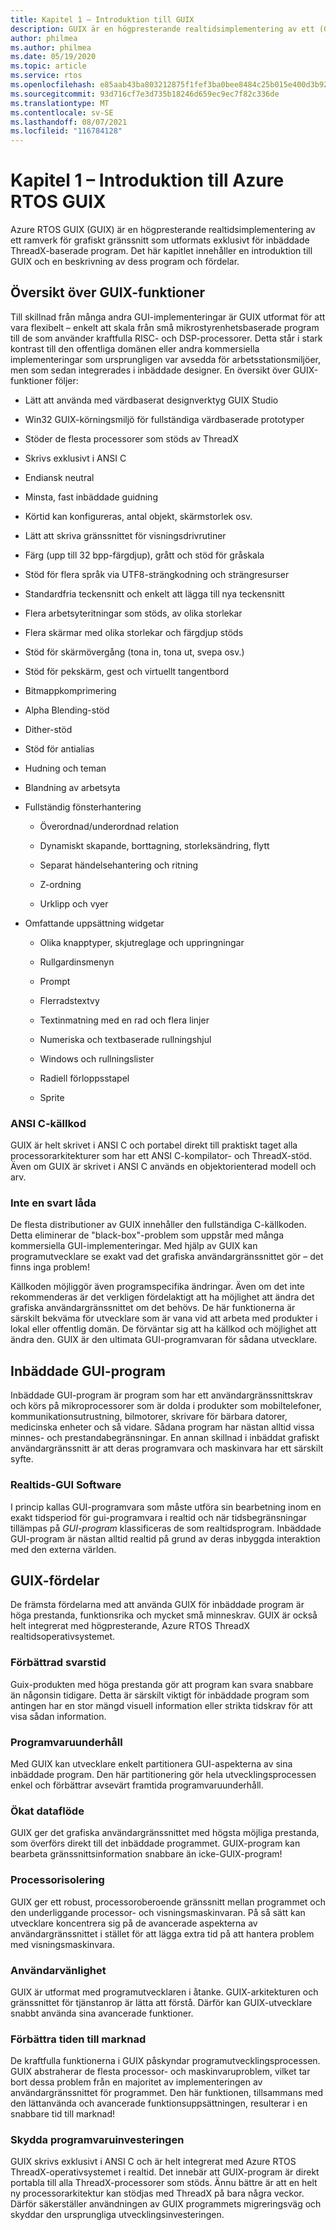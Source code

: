 ```yaml
---
title: Kapitel 1 – Introduktion till GUIX
description: GUIX är en högpresterande realtidsimplementering av ett (GUI) som utformats exklusivt för inbäddade Azure RTOS ThreadX-baserade program.
author: philmea
ms.author: philmea
ms.date: 05/19/2020
ms.topic: article
ms.service: rtos
ms.openlocfilehash: e85aab43ba803212875f1fef3ba0bee8484c25b015e400d3b927d492177202b8
ms.sourcegitcommit: 93d716cf7e3d735b18246d659ec9ec7f82c336de
ms.translationtype: MT
ms.contentlocale: sv-SE
ms.lasthandoff: 08/07/2021
ms.locfileid: "116784128"
---
```

# <a name="chapter-1---introduction-to-azure-rtos-guix"></a>Kapitel 1 – Introduktion till Azure RTOS GUIX

Azure RTOS GUIX (GUIX) är en högpresterande realtidsimplementering av ett ramverk för grafiskt gränssnitt som utformats exklusivt för inbäddade ThreadX-baserade program. Det här kapitlet innehåller en introduktion till GUIX och en beskrivning av dess program och fördelar.

## <a name="guix-feature-overview"></a>Översikt över GUIX-funktioner

Till skillnad från många andra GUI-implementeringar är GUIX utformat för att vara flexibelt – enkelt att skala från små mikrostyrenhetsbaserade program till de som använder kraftfulla RISC- och DSP-processorer. Detta står i stark kontrast till den offentliga domänen eller andra kommersiella implementeringar som ursprungligen var avsedda för arbetsstationsmiljöer, men som sedan integrerades i inbäddade designer. En översikt över GUIX-funktioner följer:

- Lätt att använda med värdbaserat designverktyg GUIX Studio

- Win32 GUIX-körningsmiljö för fullständiga värdbaserade prototyper

- Stöder de flesta processorer som stöds av ThreadX

- Skrivs exklusivt i ANSI C

- Endiansk neutral

- Minsta, fast inbäddade guidning

- Körtid kan konfigureras, antal objekt, skärmstorlek osv.

- Lätt att skriva gränssnittet för visningsdrivrutiner

- Färg (upp till 32 bpp-färgdjup), grått och stöd för gråskala

- Stöd för flera språk via UTF8-strängkodning och strängresurser

- Standardfria teckensnitt och enkelt att lägga till nya teckensnitt

- Flera arbetsyteritningar som stöds, av olika storlekar

- Flera skärmar med olika storlekar och färgdjup stöds

- Stöd för skärmövergång (tona in, tona ut, svepa osv.)

- Stöd för pekskärm, gest och virtuellt tangentbord

- Bitmappkomprimering

- Alpha Blending-stöd

- Dither-stöd

- Stöd för antialias

- Hudning och teman

- Blandning av arbetsyta

- Fullständig fönsterhantering

  - Överordnad/underordnad relation

  - Dynamiskt skapande, borttagning, storleksändring, flytt
  - Separat händelsehantering och ritning 
  - Z-ordning
  - Urklipp och vyer

- Omfattande uppsättning widgetar

  - Olika knapptyper, skjutreglage och uppringningar

  - Rullgardinsmenyn
  
  - Prompt

  - Flerradstextvy
  
  - Textinmatning med en rad och flera linjer
  
  - Numeriska och textbaserade rullningshjul
  
  - Windows och rullningslister
  
  - Radiell förloppsstapel
  
  - Sprite

### <a name="ansi-c-source-code"></a>ANSI C-källkod

GUIX är helt skrivet i ANSI C och portabel direkt till praktiskt taget alla processorarkitekturer som har ett ANSI C-kompilator- och ThreadX-stöd. Även om GUIX är skrivet i ANSI C används en objektorienterad modell och arv.

### <a name="not-a-black-box"></a>Inte en svart låda

De flesta distributioner av GUIX innehåller den fullständiga C-källkoden. Detta eliminerar de "black-box"-problem som uppstår med många kommersiella GUI-implementeringar. Med hjälp av GUIX kan programutvecklare se exakt vad det grafiska användargränssnittet gör – det finns inga problem!

Källkoden möjliggör även programspecifika ändringar. Även om det inte rekommenderas är det verkligen fördelaktigt att ha möjlighet att ändra det grafiska användargränssnittet om det behövs. De här funktionerna är särskilt bekväma för utvecklare som är vana vid att arbeta med produkter i lokal eller offentlig domän. De förväntar sig att ha källkod och möjlighet att ändra den. GUIX är den ultimata GUI-programvaran för sådana utvecklare.

## <a name="embedded-gui-applications"></a>Inbäddade GUI-program

Inbäddade GUI-program är program som har ett användargränssnittskrav och körs på mikroprocessorer som är dolda i produkter som mobiltelefoner, kommunikationsutrustning, bilmotorer, skrivare för bärbara datorer, medicinska enheter och så vidare. Sådana program har nästan alltid vissa minnes- och prestandabegränsningar. En annan skillnad i inbäddat grafiskt användargränssnitt är att deras programvara och maskinvara har ett särskilt syfte.

### <a name="real-time-gui-software"></a>Realtids-GUI Software

I princip kallas GUI-programvara som måste utföra sin bearbetning inom en exakt tidsperiod för gui-programvara i realtid och när tidsbegränsningar tillämpas på *GUI-program* klassificeras de som realtidsprogram. Inbäddade GUI-program är nästan alltid realtid på grund av deras inbyggda interaktion med den externa världen.

## <a name="guix-benefits"></a>GUIX-fördelar

De främsta fördelarna med att använda GUIX för inbäddade program är höga prestanda, funktionsrika och mycket små minneskrav. GUIX är också helt integrerat med högpresterande, Azure RTOS ThreadX realtidsoperativsystemet.

### <a name="improved-responsiveness"></a>Förbättrad svarstid

Guix-produkten med höga prestanda gör att program kan svara snabbare än någonsin tidigare. Detta är särskilt viktigt för inbäddade program som antingen har en stor mängd visuell information eller strikta tidskrav för att visa sådan information.

### <a name="software-maintenance"></a>Programvaruunderhåll

Med GUIX kan utvecklare enkelt partitionera GUI-aspekterna av sina inbäddade program. Den här partitionering gör hela utvecklingsprocessen enkel och förbättrar avsevärt framtida programvaruunderhåll.

### <a name="increased-throughput"></a>Ökat dataflöde

GUIX ger det grafiska användargränssnittet med högsta möjliga prestanda, som överförs direkt till det inbäddade programmet. GUIX-program kan bearbeta gränssnittsinformation snabbare än icke-GUIX-program!

### <a name="processor-isolation"></a>Processorisolering

GUIX ger ett robust, processoroberoende gränssnitt mellan programmet och den underliggande processor- och visningsmaskinvaran. På så sätt kan utvecklare koncentrera sig på de avancerade aspekterna av användargränssnittet i stället för att lägga extra tid på att hantera problem med visningsmaskinvara.

### <a name="ease-of-use"></a>Användarvänlighet

GUIX är utformat med programutvecklaren i åtanke. GUIX-arkitekturen och gränssnittet för tjänstanrop är lätta att förstå. Därför kan GUIX-utvecklare snabbt använda sina avancerade funktioner.

### <a name="improve-time-to-market"></a>Förbättra tiden till marknad

De kraftfulla funktionerna i GUIX påskyndar programutvecklingsprocessen. GUIX abstraherar de flesta processor- och maskinvaruproblem, vilket tar bort dessa problem från en majoritet av implementeringen av användargränssnittet för programmet. Den här funktionen, tillsammans med den lättanvända och avancerade funktionsuppsättningen, resulterar i en snabbare tid till marknad!

### <a name="protecting-the-software-investment"></a>Skydda programvaruinvesteringen

GUIX skrivs exklusivt i ANSI C och är helt integrerat med Azure RTOS ThreadX-operativsystemet i realtid. Det innebär att GUIX-program är direkt portabla till alla ThreadX-processorer som stöds. Ännu bättre är att en helt ny processorarkitektur kan stödjas med ThreadX på bara några veckor. Därför säkerställer användningen av GUIX programmets migreringsväg och skyddar den ursprungliga utvecklingsinvesteringen.
